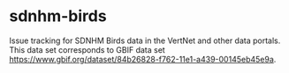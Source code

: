 # sdnhm-birds
Issue tracking for SDNHM Birds data in the VertNet and other data portals. This data set corresponds to GBIF data set https://www.gbif.org/dataset/84b26828-f762-11e1-a439-00145eb45e9a.
